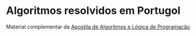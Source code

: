 # Algoritmos resolvidos em Portugol 

Material complementar da <a href="https://josecintra.com/blog/algoritmos-logica-programacao-aulas/">Apostila de Algoritmos e Lógica de Programação</a>
